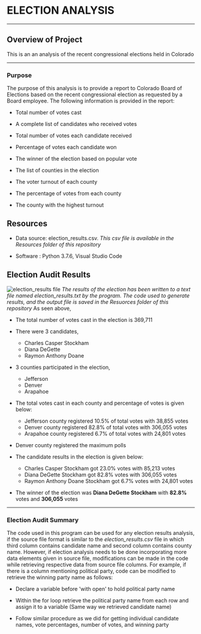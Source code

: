 # **ELECTION ANALYSIS**
---
## **Overview of Project**

This is an an analysis of the recent congressional elections held in Colorado

---
### **Purpose**

The purpose of this analysis is to provide a report to Colorado Board of Elections based on the recent congressional election as requested by a Board employee. The following information is provided in the report:

- Total number of votes cast
   
- A complete list of candidates who received votes
   
- Total number of votes each candidate received
   
- Percentage of votes each candidate won
   
- The winner of the election based on popular vote
   
- The list of counties in the election
    
- The voter turnout of each county
   
- The percentage of votes from each county 
   	
- The county with the highest turnout

## **Resources**

- Data source: election_results.csv. _This csv file is available in the Resources folder of this repository_

- Software : Python 3.7.6, Visual Studio Code 
	
## **Election Audit Results**

![election_results file](https://user-images.githubusercontent.com/89427676/133938175-11f7e555-0893-46b2-b8e8-cbeb5798fff6.png)
_The results of the election has been written to a text file named election_results.txt by the program. The code used to generate results, and the output file is saved in the Resuorces folder of this repository_
As seen above, 

- The total number of votes cast in the election is 369,711

- There were 3 candidates, 

  - Charles Casper Stockham
  - Diana DeGette
  - Raymon Anthony Doane

- 3 counties participated in the election,

  - Jefferson
  - Denver
  - Arapahoe

- The total votes cast in each county and percentage of votes is given below:

  - Jefferson county registered 10.5% of total votes with 38,855 votes
  - Denver county registered 82.8% of total votes with 306,055 votes
  - Arapahoe county registered 6.7% of total votes with 24,801 votes

- Denver county registered the maximum polls

- The candidate results in the election is given below:
  - Charles Casper Stockham got 23.0% votes with 85,213 votes
  - Diana DeGette Stockham got 82.8% votes with 306,055 votes
  - Raymon Anthony Doane Stockham got 6.7% votes with 24,801 votes

- The winner of the election was **Diana DeGette Stockham** with **82.8%** votes and **306,055** votes
---
### **Election Audit Summary**

The code used in this program can be used for any election results analysis, if the source file format is similar to the _election_results.csv_ file in which third column contains candidate name and second column contains county name. However, if election analysis needs to be done incorporating more data elements given in source file, modifications can be made in the code while retrieving respective data from source file columns. For example, if there is a column mentioning political party, code can be modified to retrieve the winning party name as follows:

- Declare a variable before 'with open' to hold political party name
	
- Within the for loop retrieve the political party name from each row and assign it to a variable (Same way we retrieved candidate name)
	
- Follow similar procedure as we did for getting individual candidate names, vote percentages, number of votes, and winning party
	
